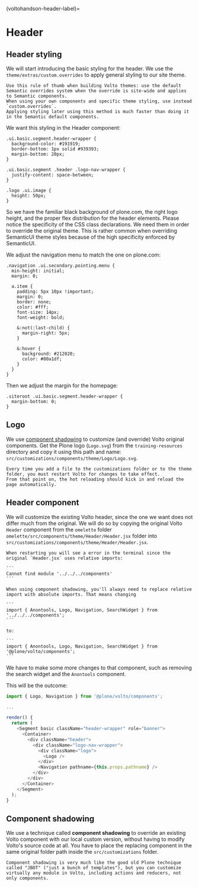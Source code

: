 (voltohandson-header-label)=

# Header

## Header styling

We will start introducing the basic styling for the header.
We use the `theme/extras/custom.overrides` to apply general styling to our site theme.

```{note}
Use this rule of thumb when building Volto themes: use the default Semantic overrides system when the override is site-wide and applies to Semantic components.
When using your own components and specific theme styling, use instead `custom.overrides`.
Applying styling later using this method is much faster than doing it in the Semantic default components.
```

We want this styling in the Header component:

```less
.ui.basic.segment.header-wrapper {
  background-color: #191919;
  border-bottom: 1px solid #939393;
  margin-bottom: 20px;
}

.ui.basic.segment .header .logo-nav-wrapper {
  justify-content: space-between;
}

.logo .ui.image {
  height: 50px;
}
```

So we have the familiar black background of plone.com, the right logo height, and the proper flex distribution for the header elements.
Please notice the specificity of the CSS class declarations.
We need them in order to override the original theme.
This is rather common when overriding SemanticUI theme styles because of the high specificity enforced by SemanticUI.

We adjust the navigation menu to match the one on plone.com:

```less
.navigation .ui.secondary.pointing.menu {
  min-height: initial;
  margin: 0;

  a.item {
    padding: 5px 10px !important;
    margin: 0;
    border: none;
    color: #fff;
    font-size: 14px;
    font-weight: bold;

    &:not(:last-child) {
      margin-right: 5px;
    }

    &:hover {
      background: #212020;
      color: #00a1df;
    }
  }
}
```

Then we adjust the margin for the homepage:

```less
.siteroot .ui.basic.segment.header-wrapper {
  margin-bottom: 0;
}
```

## Logo

We use [component shadowing](#component-shadowing) to customize (and override) Volto original components.
Get the Plone logo (`Logo.svg`) from the `training-resources` directory and copy it using this path and name: `src/customizations/components/theme/Logo/Logo.svg`.

```{note}
Every time you add a file to the customizations folder or to the theme folder, you must restart Volto for changes to take effect.
From that point on, the hot reloading should kick in and reload the page automatically.
```

## Header component

We will customize the existing Volto header, since the one we want does not differ much from the original.
We will do so by copying the original Volto `Header` component from the `omelette` folder `omelette/src/components/theme/Header/Header.jsx` folder into `src/customizations/components/theme/Header/Header.jsx`.

````{warning}
When restarting you will see a error in the terminal since the original `Header.jsx` uses relative imports:

```
Cannot find module '../../../components'
```

When using component shadowing, you'll always need to replace relative import with absolute imports. That means changing

```
import { Anontools, Logo, Navigation, SearchWidget } from '../../../components';
```

to:

```
import { Anontools, Logo, Navigation, SearchWidget } from '@plone/volto/components';
```
````

We have to make some more changes to that component, such as removing the search widget and the `Anontools` component.

This will be the outcome:

```js
import { Logo, Navigation } from '@plone/volto/components';

...

render() {
  return (
    <Segment basic className="header-wrapper" role="banner">
      <Container>
        <div className="header">
          <div className="logo-nav-wrapper">
            <div className="logo">
              <Logo />
            </div>
            <Navigation pathname={this.props.pathname} />
          </div>
        </div>
      </Container>
    </Segment>
  );
}
```

## Component shadowing

We use a technique called **component shadowing** to override an existing Volto component with our local custom version, without having to modify Volto's source code at all.
You have to place the replacing component in the same original folder path inside the `src/customizations` folder.

```{note}
Component shadowing is very much like the good old Plone technique called "JBOT" ("just a bunch of templates"), but you can customize virtually any module in Volto, including actions and reducers, not only components.
```
